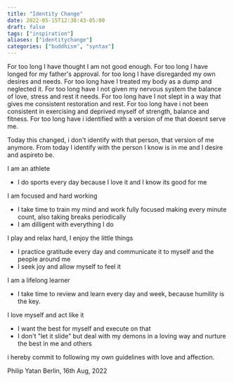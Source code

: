 ```yaml
---
title: "Identity Change"
date: 2022-05-15T12:38:43-05:00
draft: false
tags: ["inspiration"]
aliases: ["identitychange"]
categories: ["buddhism", "syntax"]
---
```


For too long I have thought I am not good enough.
For too long I have longed for my father's approval.
for too long I have disregarded my own desires and needs.
For too long have I treated my body as a dump and neglected it.
For too long have I not given my nervous system the balance of love, stress and rest it needs.
For too long have I not slept in a way that gives me consistent restoration and rest.
For too long have i not been consistent in exercising and deprived myself of strength, balance and fitness.
For too long have i identified with a version of me that doesnt serve me.

Today this changed, i don't identify with that person, that version of me anymore.
From today I identify with the person I know is in me and I desire and aspireto be.

I am an athlete
- I do sports every day because I love it and I know its good for me

I am focused and hard working
- I take time to train my mind and work fully focused making every minute count, also taking breaks periodically
- I am dilligent with everything I do

I play and relax hard, I enjoy the little things
- I practice gratitude every day and communicate it to myself and the people around me
- I seek joy and allow myself to feel it

I am a lifelong learner
- I take time to review and learn every day and week, because humility is the key.

I love myself and act like it
- I want the best for myself and execute on that
- I don't "let it slide" but deal with my demons in a loving way and nurture the best in me and others

i hereby commit to following my own guidelines with love and affection.

Philip Yatan
Berlin, 16th Aug, 2022